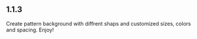 ## 1.1.3

Create pattern background with diffrent shaps and customized sizes, colors and spacing. Enjoy!
